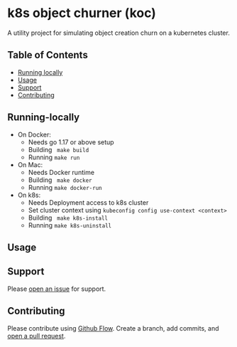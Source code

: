 # k8s object churner (koc)

A utility project for simulating object creation churn on a kubernetes cluster.

## Table of Contents

- [Running locally](#running-locally)
- [Usage](#usage)
- [Support](#support)
- [Contributing](#contributing)

## Running-locally

- On Docker:
    - Needs go 1.17 or above setup
    - Building ` make build`
    - Running `make run`
- On Mac:
    - Needs Docker runtime
    - Building ` make docker`
    - Running `make docker-run`
- On k8s:
    - Needs Deployment access to k8s cluster
    - Set cluster context using `kubeconfig config use-context <context>`
    - Building ` make k8s-install`
    - Running `make k8s-uninstall`

## Usage

## Support

Please [open an issue](https://github.com/fraction/readme-boilerplate/issues/new) for support.

## Contributing

Please contribute using [Github Flow](https://guides.github.com/introduction/flow/). Create a branch, add commits,
and [open a pull request](https://github.com/fraction/readme-boilerplate/compare/).
